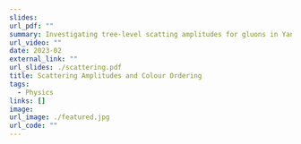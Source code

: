 ```yaml
---
slides: 
url_pdf: ""
summary: Investigating tree-level scatting amplitudes for gluons in Yang-Mills. By utilising colour decomposition, we investigate partial amplitude formulas in the case of 3 negative-helicity gluons. In particular, we investigate the singularity structure of the partial amplitude using projective geometry. 
url_video: ""
date: 2023-02
external_link: ""
url_slides: ./scattering.pdf
title: Scattering Amplitudes and Colour Ordering
tags:
  - Physics
links: []
image: 
url_image: ./featured.jpg
url_code: ""
---
```


